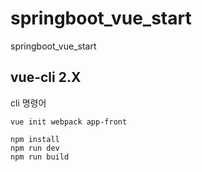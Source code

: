 # springboot_vue_start
springboot_vue_start


## vue-cli 2.X

cli 명령어
```
vue init webpack app-front 
```
```
npm install
npm run dev 
npm run build
```
